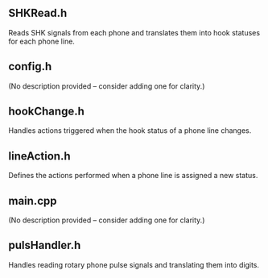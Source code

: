 ## SHKRead.h
Reads SHK signals from each phone and translates them into hook statuses for each phone line.

## config.h
(No description provided – consider adding one for clarity.)

## hookChange.h
Handles actions triggered when the hook status of a phone line changes.

## lineAction.h
Defines the actions performed when a phone line is assigned a new status.

## main.cpp
(No description provided – consider adding one for clarity.)

## pulsHandler.h
Handles reading rotary phone pulse signals and translating them into digits.
